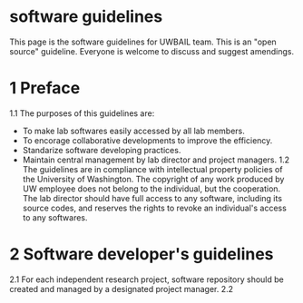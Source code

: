 # software guidelines
This page is the software guidelines for UWBAIL team. This is an "open source" guideline. Everyone is welcome to discuss and suggest amendings.
# 1 Preface
1.1 The purposes of this guidelines are:
* To make lab softwares easily accessed by all lab members.
* To encorage collaborative developments to improve the efficiency.
* Standarize software developing practices.
* Maintain central management by lab director and project managers.
1.2 The guidelines are in compliance with intellectual property policies of the University of Washington. The copyright of any work produced by UW employee does not belong to the individual, but the cooperation. The lab director should have full access to any software, including its source codes, and reserves the rights to revoke an individual's access to any softwares. 
# 2 Software developer's guidelines
2.1 For each independent research project, software repository should be created and managed by a designated project manager.
2.2 
